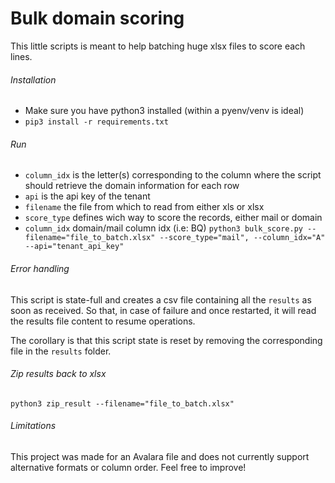 # Bulk domain scoring

This little scripts is meant to help batching huge xlsx files to score each
lines.

###### Installation

- Make sure you have python3 installed (within a pyenv/venv is ideal)
- `pip3 install -r requirements.txt`

###### Run
- `column_idx` is the letter(s) corresponding to the column where the script should retrieve the domain information for each row
- `api` is the api key of the tenant
- `filename` the file from which to read from either xls or xlsx
- `score_type` defines wich way to score the records, either mail or domain
- `column_idx` domain/mail column idx (i.e: BQ)
`python3 bulk_score.py --filename="file_to_batch.xlsx" --score_type="mail", --column_idx="A" --api="tenant_api_key"`

###### Error handling

This script is state-full and creates a csv file containing all the `results`
as soon as received. So that, in case of failure and once restarted, it will
read the results file content to resume operations.

The corollary is that this script state is reset by removing the
corresponding file in the `results` folder.

###### Zip results back to xlsx
`python3 zip_result --filename="file_to_batch.xlsx"`


###### Limitations
This project was made for an Avalara file and does not currently support
alternative formats or column order. Feel free to improve! 
